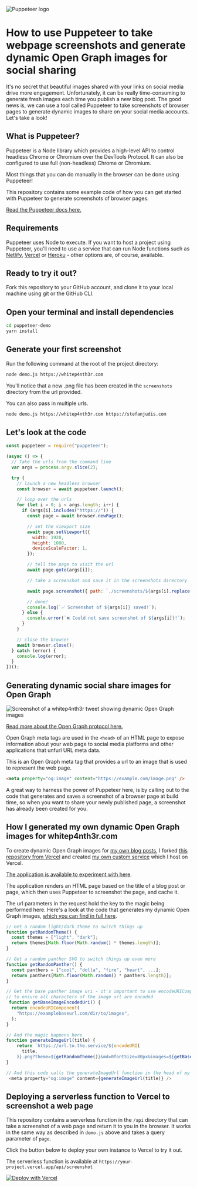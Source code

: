 ![Puppeteer logo](./puppeteer.png)

# How to use Puppeteer to take webpage screenshots and generate dynamic Open Graph images for social sharing

It's no secret that beautiful images shared with your links on social media drive more engagement. Unfortunately, it can be really time-consuming to generate fresh images each time you publish a new blog post. The good news is, we can use a tool called Puppeteer to take screenshots of browser pages
to generate dynamic images to share on your social media accounts. Let's take a look!

## What is Puppeteer?

Puppeteer is a Node library which provides a high-level API to control headless Chrome or Chromium over the DevTools Protocol. It can also be configured to use full (non-headless) Chrome or Chromium.

Most things that you can do manually in the browser can be done using Puppeteer!

This repository contains some example code of how you can get started with Puppeteer to generate screenshots of browser pages.

[Read the Puppeteer docs here.](https://developers.google.com/web/tools/puppeteer/get-started)

## Requirements

Puppeteer uses Node to execute. If you want to host a project using Puppeteer, you'll need to use a service that can run Node functions such as [Netlify](https://www.netlify.com/), [Vercel](https://vercel.com/) or [Heroku](https://www.heroku.com/) - other options are, of course, available.

## Ready to try it out?

Fork this repository to your GitHub account, and clone it to your local machine using git or the GitHub CLI.

## Open your terminal and install dependencies

```bash
cd puppeteer-demo
yarn install
```

## Generate your first screenshot

Run the following command at the root of the project directory:

```bash
node demo.js https://whitep4nth3r.com
```

You'll notice that a new .png file has been created in the `screenshots` directory from the url provided.

You can also pass in multiple urls.

```bash
node demo.js https://whitep4nth3r.com https://stefanjudis.com
```

## Let's look at the code

```js
const puppeteer = require("puppeteer");

(async () => {
  // Take the urls from the command line
  var args = process.argv.slice(2);

  try {
    // launch a new headless browser
    const browser = await puppeteer.launch();

    // loop over the urls
    for (let i = 0; i < args.length; i++) {
      if (args[i].includes("https://")) {
        const page = await browser.newPage();

        // set the viewport size
        await page.setViewport({
          width: 1920,
          height: 1080,
          deviceScaleFactor: 1,
        });

        // tell the page to visit the url
        await page.goto(args[i]);

        // take a screenshot and save it in the screenshots directory

        await page.screenshot({ path: `./screenshots/${args[i].replace("https://", "")}.png` });

        // done!
        console.log(`✅ Screenshot of ${args[i]} saved!`);
      } else {
        console.error(`❌ Could not save screenshot of ${args[i]}!`);
      }
    }

    // close the browser
    await browser.close();
  } catch (error) {
    console.log(error);
  }
})();
```

## Generating dynamic social share images for Open Graph

![Screenshot of a whitep4nth3r tweet showing dynamic Open Graph images](./tweet-screenshot.png)

[Read more about the Open Graph protocol here.](https://ogp.me/)

Open Graph meta tags are used in the `<head>` of an HTML page to expose information about your web page to social media platforms and other applications that unfurl URL meta data.

This is an Open Graph meta tag that provides a url to an image that is used to represent the web page.

```html
<meta property="og:image" content="https://example.com/image.png" />
```

A great way to harness the power of Puppeteer here, is by calling out to the code that generates and saves a screenshot of a browser page at build time, so when you want to share your newly published page, a screenshot has already been created for you.

## How I generated my own dynamic Open Graph images for whitep4nth3r.com

To create dynamic Open Graph images for [my own blog posts](https://whitep4nth3r.com/blog), I forked [this repository from Vercel](https://github.com/vercel/og-image) and created [my own custom service](https://github.com/whitep4nth3r/p4nth3rblog-og-image) which I host on Vercel.

[The application is available to experiment with here](https://p4nth3rblog-og-image.vercel.app/).

The application renders an HTML page based on the title of a blog post or page, which then uses Puppeteer to screenshot the page, and cache it.

The url parameters in the request hold the key to the magic being performed here. Here's a look at the code that generates my dynamic Open Graph images, [which you can find in full here](https://github.com/whitep4nth3r/p4nth3rblog/blob/main/utils/OpenGraph.js).

```js
// Get a random light/dark theme to switch things up
function getRandomTheme() {
  const themes = ["light", "dark"];
  return themes[Math.floor(Math.random() * themes.length)];
}

// Get a random panther SVG to switch things up even more
function getRandomPanther() {
  const panthers = ["cool", "dolla", "fire", "heart", ...];
  return panthers[Math.floor(Math.random() * panthers.length)];
}

// Get the base panther image uri - it's important to use encodeURIComponent() here
// to ensure all characters of the image url are encoded
 function getBaseImageEncodedUri() {
  return encodeURIComponent(
    "https://examplebaseurl.com/dir/to/images",
  );
}

// And the magic happens here
function generateImageUrl(title) {
    return `https://url.to.the.service/${encodeURI(
      title,
    )}.png?theme=${getRandomTheme()}&md=0fontSize=80px&images=${getBaseImageEncodedUri()}${getRandomPanther()}.svg`;
}

// And this code calls the generateImageUrl function in the head of my blog pages (which use Next.js)
 <meta property="og:image" content={generateImageUrl(title)} />
```

## Deploying a serverless function to Vercel to screenshot a web page

This repository contains a serverless function in the `/api` directory that can take a screenshot of a web page and return it to you in the browser. It works in the same way as described in `demo.js` above and takes a query parameter of `page`.

Click the button below to deploy your own instance to Vercel to try it out.

The serverless function is available at `https://your-project.vercel.app/api/screenshot`

[![Deploy with Vercel](https://vercel.com/button)](https://vercel.com/new/git/external?repository-url=https%3A%2F%2Fgithub.com%2Fwhitep4nth3r%2Fpuppeteer-demo)
